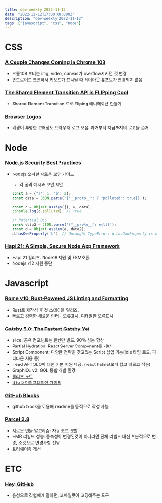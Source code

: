 ```yaml
---
title: dev-weekly 2022-11-12
date: "2022-11-12T17:00:00.000Z"
description: "dev-weekly 2022-11-12"
tags: ["javascript", "css", "node"]
---
```


# CSS

### **[A Couple Changes Coming in Chrome 108](https://css-tricks.com/a-couple-changes-coming-in-chrome-108)**

- 크롬108 부터는 img, video, canvas가 overflow시키던 것 변경
- 안드로이드 크롬에서 키보드가 표시될 때 레이아웃 뷰포트가 변경되지 않음

### **[The Shared Element Transition API is FLIPping Cool](https://chriscoyier.net/2022/10/21/the-shared-element-transition-api-is-fliping-cool)**

- Shared Element Transition 으로 Fliping 애니메이션 만들기

### **[Browser Logos](https://github.com/alrra/browser-logos)**

- 배경이 투명한 고해상도 브라우저 로고 모음. 과거부터 지금까지의 로고들 존재

# Node

### **[Node.js Security Best Practices](https://nodejs.org/en/docs/guides/security/)**

- Nodejs 오피셜 새로운 보안 가이드
    - 각 공격 예시와 보안 제안
    
    ```jsx
    const a = {"a": 1, "b": 2};
    const data = JSON.parse('{"__proto__": { "polluted": true}}');
    
    const c = Object.assign({}, a, data);
    console.log(c.polluted); // true
    
    // Potential DoS
    const data2 = JSON.parse('{"__proto__": null}');
    const d = Object.assign(a, data2);
    d.hasOwnProperty('b'); // Uncaught TypeError: d.hasOwnProperty is not a function
    ```
    

### **[Hapi 21: A Simple, Secure Node App Framework](https://github.com/hapijs/hapi/releases/tag/v21.0.0)**

- Hapi 21 릴리즈.  Node18 지원 및 ESM호환.
- Nodejs v12 지원 중단

# Javascript

### **[Rome v10: Rust-Powered JS Linting and Formatting](https://rome.tools/blog/2022/11/08/rome-10/)**

- Rust로 재작성 후 첫 스테이블 릴리즈.
- 빠르고 강력한 새로운 린터 - 오류표시, 디테일한 오류표시

### **[Gatsby 5.0: The Fastest Gatsby Yet](https://www.gatsbyjs.com/blog/gatsby-5/)**

- slice: 공유 컴포넌트는 한번만 빌드. 90% 성능 향상
- Partial Hydration: React Server Component를 기반
- Script Component: 다양한 전략을 갖고있는 Script 삽입 기능(idle 타임 로드, 파티타운 사용 등)
- Head API: SEO에 대한 기본 지원 제공. (react helmet보다 쉽고 빠르고 작음)
- GraphiQL v2: GQL 통합 개발 환경
- [릴리즈 노트](https://www.gatsbyjs.com/docs/reference/release-notes/v5.0/)
- [4 to 5 마이그레이션 가이드](https://www.gatsbyjs.com/docs/reference/release-notes/migrating-from-v4-to-v5/)

### **[GitHub Blocks](https://blocks.githubnext.com/)**

- github block을 이용해 readme를 동적으로 작성 가능

### **[Parcel 2.8](https://parceljs.org/blog/v2-8-0/)**

- 새로운 번들 알고리즘: 자동 코드 분할
- HMR 리빌드 성능: 종속성이 변경된것이 아니라면 전체 리빌드 대신 부분적으로 변경, 소켓으로 변경사항 전달
- 트리쉐이킹 개선

# ETC

### ****[Hey, GitHub](https://githubnext.com/projects/hey-github)****

- 음성으로 깃헙에게 말하면, 코파일럿이 코딩해주는 도구